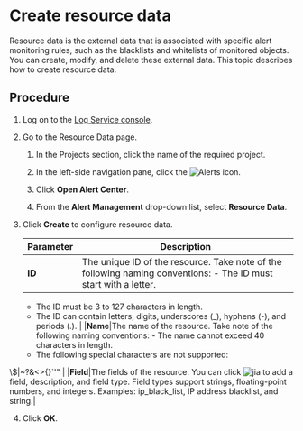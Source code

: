 # Create resource data

Resource data is the external data that is associated with specific alert monitoring rules, such as the blacklists and whitelists of monitored objects. You can create, modify, and delete these external data. This topic describes how to create resource data.

## Procedure

1.  Log on to the [Log Service console](https://sls.console.aliyun.com).

2.  Go to the Resource Data page.

    1.  In the Projects section, click the name of the required project.

    2.  In the left-side navigation pane, click the ![Alerts](https://static-aliyun-doc.oss-accelerate.aliyuncs.com/assets/img/en-US/8943972261/p110115.png) icon.

    3.  Click **Open Alert Center**.

    4.  From the **Alert Management** drop-down list, select **Resource Data**.

3.  Click **Create** to configure resource data.

    |Parameter|Description|
    |---------|-----------|
    |**ID**|The unique ID of the resource. Take note of the following naming conventions:    -   The ID must start with a letter.
    -   The ID must be 3 to 127 characters in length.
    -   The ID can contain letters, digits, underscores \(\_\), hyphens \(-\), and periods \(.\). |
    |**Name**|The name of the resource. Take note of the following naming conventions:    -   The name cannot exceed 40 characters in length.
    -   The following special characters are not supported:

\\$\|~?&<\>\{\}\`'" |
    |**Field**|The fields of the resource. You can click ![jia](https://static-aliyun-doc.oss-accelerate.aliyuncs.com/assets/img/en-US/5119872261/p249352.png) to add a field, description, and field type. Field types support strings, floating-point numbers, and integers. Examples: ip\_black\_list, IP address blacklist, and string.|

4.  Click **OK**.


